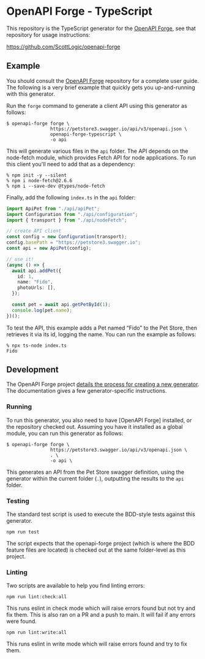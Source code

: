 # OpenAPI Forge - TypeScript

This repository is the TypeScript generator for the [OpenAPI Forge](https://github.com/ScottLogic/openapi-forge), see that repository for usage instructions:

https://github.com/ScottLogic/openapi-forge

## Example

You should consult the [OpenAPI Forge](https://github.com/ScottLogic/openapi-forge) repository for a complete user guide. The following is a very brief example that quickly gets you up-and-running with this generator.

Run the `forge` command to generate a client API using this generator as follows:

```
$ openapi-forge forge \
                https://petstore3.swagger.io/api/v3/openapi.json \
                openapi-forge-typescript \
                -o api
```

This will generate various files in the `api` folder. The API depends on the node-fetch module, which provides Fetch API for node applications. To run this client you'll need to add that as a dependency:

```
% npm init -y --silent
% npm i node-fetch@2.6.6
% npm i --save-dev @types/node-fetch
```

Finally, add the following `index.ts` in the `api` folder:

```typescript
import ApiPet from "./api/apiPet";
import Configuration from "./api/configuration";
import { transport } from "./api/nodeFetch";

// create API client
const config = new Configuration(transport);
config.basePath = "https://petstore3.swagger.io";
const api = new ApiPet(config);

// use it!
(async () => {
  await api.addPet({
    id: 1,
    name: "Fido",
    photoUrls: [],
  });

  const pet = await api.getPetById(1);
  console.log(pet.name);
})();
```

To test the API, this example adds a Pet named “Fido” to the Pet Store, then retrieves it via its id, logging the name. You can run the example as follows:

```
% npx ts-node index.ts
Fido
```

## Development

The OpenAPI Forge project [details the process for creating a new generator](https://github.com/ScottLogic/openapi-forge#generator-development). The documentation gives a few generator-specific instructions.

### Running

To run this generator, you also need to have [OpenAPI Forge] installed, or the repository checked out. Assuming you have it installed as a global module, you can run this generator as follows:

```
$ openapi-forge forge \
                https://petstore3.swagger.io/api/v3/openapi.json \
                . \
                -o api \
```

This generates an API from the Pet Store swagger definition, using the generator within the current folder (`.`), outputting the results to the `api` folder.

### Testing

The standard test script is used to execute the BDD-style tests against this generator.

```
npm run test
```

The script expects that the openapi-forge project (which is where the BDD feature files are located) is checked out at the same folder-level as this project.

### Linting

Two scripts are available to help you find linting errors:

```
npm run lint:check:all
```

This runs eslint in check mode which will raise errors found but not try and fix them. This is also ran on a PR and a push to main. It will fail if any errors were found.

```
npm run lint:write:all
```

This runs eslint in write mode which will raise errors found and try to fix them.
